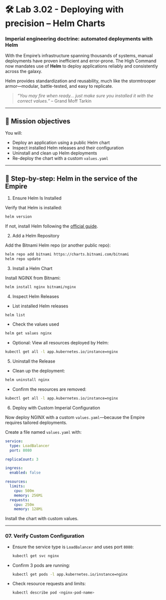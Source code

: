 # 🛠️ Lab 3.02 - Deploying with precision – Helm Charts

### **Imperial engineering doctrine: automated deployments with Helm**

With the Empire’s infrastructure spanning thousands of systems, manual deployments have proven inefficient and error-prone. The High Command now mandates use of **Helm** to deploy applications reliably and consistently across the galaxy.

Helm provides standardization and reusability, much like the stormtrooper armor—modular, battle-tested, and easy to replicate.

> *“You may fire when ready… just make sure you installed it with the correct values.”* – Grand Moff Tarkin

---

## 🎯 Mission objectives

You will:

* Deploy an application using a public Helm chart
* Inspect installed Helm releases and their configuration
* Uninstall and clean up Helm deployments
* Re-deploy the chart with a custom `values.yaml`

---

## 🧭 Step-by-step: Helm in the service of the Empire

01. Ensure Helm Is Installed

Verify that Helm is installed:

```bash
helm version
```

If not, install Helm following the [official guide](https://helm.sh/docs/intro/install/).

02. Add a Helm Repository

Add the Bitnami Helm repo (or another public repo):
```bash
helm repo add bitnami https://charts.bitnami.com/bitnami
helm repo update
```

03. Install a Helm Chart

Install NGINX from Bitnami:
```bash
helm install nginx bitnami/nginx
```

04. Inspect Helm Releases

* List installed Helm releases

```bash
helm list
```

* Check the values used

```bash
helm get values nginx
```

* Optional: View all resources deployed by Helm:

```bash
kubectl get all -l app.kubernetes.io/instance=nginx
```

05. Uninstall the Release

* Clean up the deployment:

```bash
helm uninstall nginx
```

* Confirm the resources are removed:

```bash
kubectl get all -l app.kubernetes.io/instance=nginx
```

06. Deploy with Custom Imperial Configuration

Now deploy NGINX with a custom `values.yaml`—because the Empire requires tailored deployments.

Create a file named `values.yaml` with:

```yaml
service:
  type: LoadBalancer
  port: 8080

replicaCount: 3

ingress:
  enabled: false

resources:
  limits:
    cpu: 500m
    memory: 256Mi
  requests:
    cpu: 250m
    memory: 128Mi
```

Install the chart with custom values.

---

### 07. Verify Custom Configuration

* Ensure the service type is `LoadBalancer` and uses port `8080`:

  ```bash
  kubectl get svc nginx
  ```

* Confirm 3 pods are running:

  ```bash
  kubectl get pods -l app.kubernetes.io/instance=nginx
  ```

* Check resource requests and limits:

  ```bash
  kubectl describe pod <nginx-pod-name>
  ```